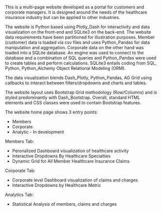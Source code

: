 This is a multi-page website developed as a portal for customers and corporate managers. It is designed around the needs of the healthcare insurance industry but can be applied to other industries.  

The website is Python based using Plotly_Dash for interactivity and data visualization on the front-end and SQLite3 on the back-end.  The website data requirements have been partitioned for illustration purposes.  Member (customer) data is loaded via csv files and uses Python_Pandas for data manipulation and aggregation.   Corporate data on the other hand was loaded into a SQLite database.  An engine was used to connect to the database and a combination of SQL queries and Python_Pandas were used to create tables and perform calculations.  SQLite3 entails coding from SQL, Python, Python_Alchemy Object Relational Modeling (ORM).

The data visualization blends Dash_Plotly, Python_Pandas, AG Grid using callbacks to interact between filters/dropdowns and charts and tables.

The website layout uses Bootstrap Grid methodology (Row/Columns) and is styled predominantly with Dash_Bootstrap.  Overall, standard HTML elements and CSS classes were used to contain Bootstrap features.

The website home page shows 3 entry points:
- Members
- Corporate 
- Analytic - In development

Members Tab:
- Peronalized Dashboard visualization of healthcare activity
- Interactive Dropdowns By Healthcare Specialties
- Dynamic Grid for All Member Healthcare Insurance Claims

Corporate Tab:
- Corporate level Dashboard visualization of claims and charges
- Interactive Dropdowns by Healthcare Metric

Analytics Tab:
- Statistical Analysis of members, claims and charges

